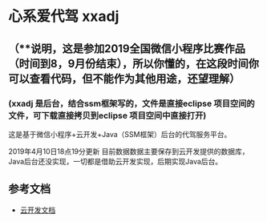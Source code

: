 # 心系爱代驾  xxadj  
## （**说明，这是参加2019全国微信小程序比赛作品（时间到8，9月份结束），所以你懂的，在这段时间你可以查看代码，但不能作为其他用途，还望理解）
### (xxadj 是后台，结合ssm框架写的，文件是直接eclipse 项目空间的文件，可下载直接拷贝到eclipse 项目空间中直接打开)

这是基于微信小程序+云开发+Java（SSM框架）后台的代驾服务平台。

2019年4月10日18点19分更新
目前数据数据主要保存到云开发提供的数据库，Java后台还没实现，一切都是借助云开发实现，后期实现Java后台。

## 参考文档

- [云开发文档](https://developers.weixin.qq.com/miniprogram/dev/wxcloud/basis/getting-started.html)

